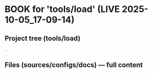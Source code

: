 # BOOK for 'tools/load' (LIVE 2025-10-05_17-09-14)

## Project tree (tools/load)
```text
.
```

## Files (sources/configs/docs) — full content

